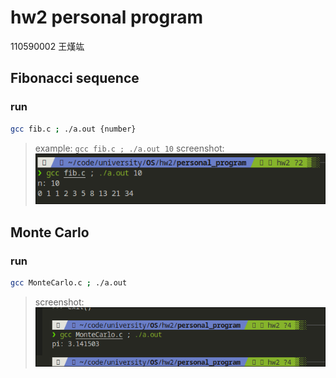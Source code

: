 # hw2 personal program

110590002 王熯竑

## Fibonacci sequence

### run

```bash
gcc fib.c ; ./a.out {number}
```

> example: `gcc fib.c ; ./a.out 10`
> screenshot:
![fib](screenshot/fib.png)

## Monte Carlo


### run

```bash
gcc MonteCarlo.c ; ./a.out
```
> screenshot:
![monte](screenshot/monte.png)

